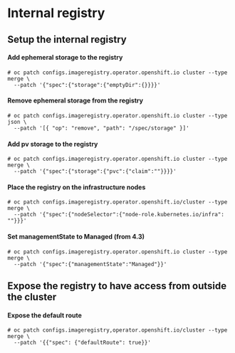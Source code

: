 # Internal registry

## Setup the internal registry

#### Add ephemeral storage to the registry
```
# oc patch configs.imageregistry.operator.openshift.io cluster --type merge \
  --patch '{"spec":{"storage":{"emptyDir":{}}}}'
```

#### Remove ephemeral storage from the registry

```
# oc patch configs.imageregistry.operator.openshift.io cluster --type json \
  --patch '[{ "op": "remove", "path": "/spec/storage" }]'
```

#### Add pv storage to the registry

```
# oc patch configs.imageregistry.operator.openshift.io cluster --type merge \
  --patch '{"spec":{"storage":{"pvc":{"claim":""}}}}'
```

#### Place the registry on the infrastructure nodes

```
# oc patch configs.imageregistry.operator.openshift.io/cluster --type merge \
  --patch '{"spec":{"nodeSelector":{"node-role.kubernetes.io/infra": ""}}}'
```

#### Set managementState to Managed (from 4.3)

```
# oc patch configs.imageregistry.operator.openshift.io cluster --type merge \
  --patch '{"spec":{"managementState":"Managed"}}'
```

## Expose the registry to have access from outside the cluster
#### Expose the default route

```
# oc patch configs.imageregistry,operator.openshift.io/cluster --type merge \
  --patch '{{"spec": {"defaultRoute": true}}'
```
